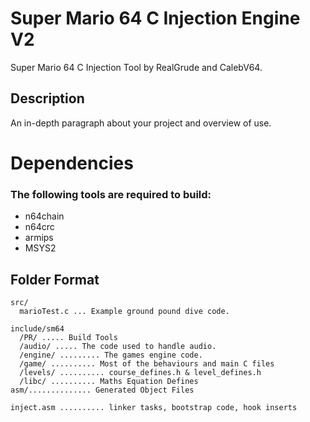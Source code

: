 # Super Mario 64 C Injection Engine V2

Super Mario 64 C Injection Tool by RealGrude and CalebV64.

## Description

An in-depth paragraph about your project and overview of use.

# Dependencies

### The following tools are required to build:

* n64chain
* n64crc
* armips
* MSYS2 

## Folder Format
```
src/
  marioTest.c ... Example ground pound dive code.

include/sm64
  /PR/ ..... Build Tools
  /audio/ ..... The code used to handle audio.
  /engine/ ......... The games engine code.
  /game/ .......... Most of the behaviours and main C files
  /levels/ .......... course_defines.h & level_defines.h
  /libc/ .......... Maths Equation Defines
asm/.............. Generated Object Files

inject.asm .......... linker tasks, bootstrap code, hook inserts
```
